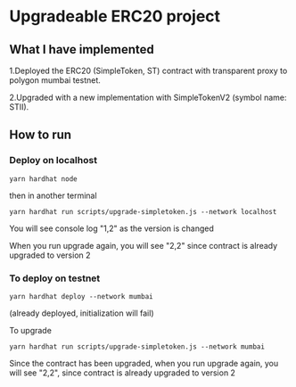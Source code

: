 # Upgradeable ERC20 project

## What I have implemented

1.Deployed the ERC20 (SimpleToken, ST) contract with transparent proxy to polygon mumbai testnet.

2.Upgraded with a new implementation with SimpleTokenV2 (symbol name: STII).

## How to run

### Deploy on localhost
```
yarn hardhat node
```
then in another terminal
```
yarn hardhat run scripts/upgrade-simpletoken.js --network localhost
```
You will see console log "1,2" as the version is changed

When you run upgrade again, you will see "2,2" since contract is already upgraded to version 2

### To deploy on testnet

```
yarn hardhat deploy --network mumbai
```
(already deployed, initialization will fail)

To upgrade
```
yarn hardhat run scripts/upgrade-simpletoken.js --network mumbai
```
Since the contract has been upgraded, when you run upgrade again, you will see "2,2", since contract is already upgraded to version 2
